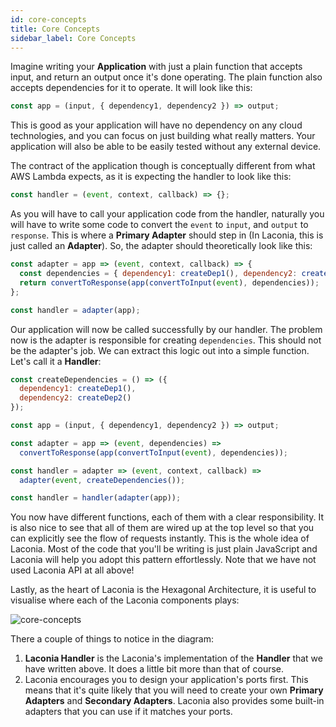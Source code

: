 ```yaml
---
id: core-concepts
title: Core Concepts
sidebar_label: Core Concepts
---
```


Imagine writing your **Application** with just a plain function that accepts
input, and return an output once it's done operating. The plain function also
accepts dependencies for it to operate. It will look like this:

```js
const app = (input, { dependency1, dependency2 }) => output;
```

This is good as your application will have no dependency on any cloud
technologies, and you can focus on just building what really matters. Your
application will also be able to be easily tested without any external device.

The contract of the application though is conceptually different from what AWS
Lambda expects, as it is expecting the handler to look like this:

```js
const handler = (event, context, callback) => {};
```

As you will have to call your application code from the handler, naturally you
will have to write some code to convert the `event` to `input`, and `output` to
`response`. This is where a **Primary Adapter** should step in (In Laconia, this
is just called an **Adapter**). So, the adapter should theoretically look like
this:

```javascript
const adapter = app => (event, context, callback) => {
  const dependencies = { dependency1: createDep1(), dependency2: createDep2() };
  return convertToResponse(app(convertToInput(event), dependencies));
};

const handler = adapter(app);
```

Our application will now be called successfully by our handler. The problem now
is the adapter is responsible for creating `dependencies`. This should not be
the adapter's job. We can extract this logic out into a simple function. Let's
call it a **Handler**:

```js
const createDependencies = () => ({
  dependency1: createDep1(),
  dependency2: createDep2()
});

const app = (input, { dependency1, dependency2 }) => output;

const adapter = app => (event, dependencies) =>
  convertToResponse(app(convertToInput(event), dependencies));

const handler = adapter => (event, context, callback) =>
  adapter(event, createDependencies());

const handler = handler(adapter(app));
```

You now have different functions, each of them with a clear responsibility. It
is also nice to see that all of them are wired up at the top level so that you
can explicitly see the flow of requests instantly. This is the whole idea of
Laconia. Most of the code that you'll be writing is just plain JavaScript and
Laconia will help you adopt this pattern effortlessly. Note that we have not
used Laconia API at all above!

Lastly, as the heart of Laconia is the Hexagonal Architecture, it is useful to
visualise where each of the Laconia components plays:

![core-concepts](assets/core-concepts.drawio.svg)

There a couple of things to notice in the diagram:

1. **Laconia Handler** is the Laconia's implementation of the **Handler** that
   we have written above. It does a little bit more than that of course.
2. Laconia encourages you to design your application's ports first. This means
   that it's quite likely that you will need to create your own **Primary Adapters**
   and **Secondary Adapters**. Laconia also provides some built-in adapters that
   you can use if it matches your ports.

